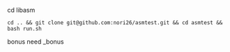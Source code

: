 cd libasm

```cd .. && git clone git@github.com:nori26/asmtest.git && cd asmtest && bash run.sh```

bonus need _bonus